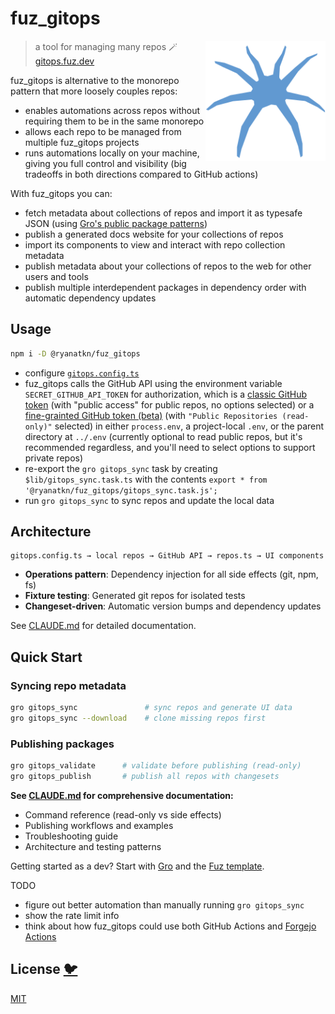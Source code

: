 # fuz_gitops

[<img src="/static/logo.svg" alt="a friendly blue spider facing you" align="right" width="192" height="192">](https://gitops.fuz.dev/)

> a tool for managing many repos 🪄 [gitops.fuz.dev](https://gitops.fuz.dev/)

fuz_gitops is alternative to the monorepo pattern that more loosely couples repos:

- enables automations across repos without requiring them to be in the same monorepo
- allows each repo to be managed from multiple fuz_gitops projects
- runs automations locally on your machine, giving you full control and visibility
  (big tradeoffs in both directions compared to GitHub actions)

With fuz_gitops you can:

- fetch metadata about collections of repos and import it as typesafe JSON (using
  [Gro's public package patterns](https://github.com/ryanatkn/gro/blob/main/src/docs/gro_plugin_sveltekit_app.md#well_known_package_json))
- publish a generated docs website for your collections of repos
- import its components to view and interact with repo collection metadata
- publish metadata about your collections of repos to the web for other users and tools
- publish multiple interdependent packages in dependency order with automatic dependency updates

## Usage

```bash
npm i -D @ryanatkn/fuz_gitops
```

- configure [`gitops.config.ts`](/gitops.config.ts)
- fuz_gitops calls the GitHub API using the environment variable `SECRET_GITHUB_API_TOKEN` for authorization,
  which is a [classic GitHub token](https://github.com/settings/tokens)
  (with "public access" for public repos, no options selected)
  or a [fine-grainted GitHub token (beta)](https://github.com/settings/tokens?type=beta)
  (with `"Public Repositories (read-only)"` selected)
  in either `process.env`, a project-local `.env`, or the parent directory at `../.env`
  (currently optional to read public repos, but it's recommended regardless,
  and you'll need to select options to support private repos)
- re-export the `gro gitops_sync` task by creating `$lib/gitops_sync.task.ts` with
  the contents `export * from '@ryanatkn/fuz_gitops/gitops_sync.task.js';`
- run `gro gitops_sync` to sync repos and update the local data

## Architecture

```
gitops.config.ts → local repos → GitHub API → repos.ts → UI components
```

- **Operations pattern**: Dependency injection for all side effects (git, npm, fs)
- **Fixture testing**: Generated git repos for isolated tests
- **Changeset-driven**: Automatic version bumps and dependency updates

See [CLAUDE.md](CLAUDE.md#architecture) for detailed documentation.

## Quick Start

### Syncing repo metadata

```bash
gro gitops_sync               # sync repos and generate UI data
gro gitops_sync --download    # clone missing repos first
```

### Publishing packages

```bash
gro gitops_validate      # validate before publishing (read-only)
gro gitops_publish       # publish all repos with changesets
```

**See [CLAUDE.md](CLAUDE.md) for comprehensive documentation:**
- Command reference (read-only vs side effects)
- Publishing workflows and examples
- Troubleshooting guide
- Architecture and testing patterns

Getting started as a dev? Start with [Gro](https://github.com/grogarden/gro)
and the [Fuz template](https://github.com/fuz-dev/fuz_template).

TODO

- figure out better automation than manually running `gro gitops_sync`
- show the rate limit info
- think about how fuz_gitops could use both GitHub Actions and
  [Forgejo Actions](https://forgejo.org/docs/v1.20/user/actions/)

## License [🐦](https://wikipedia.org/wiki/Free_and_open-source_software)

[MIT](LICENSE)
